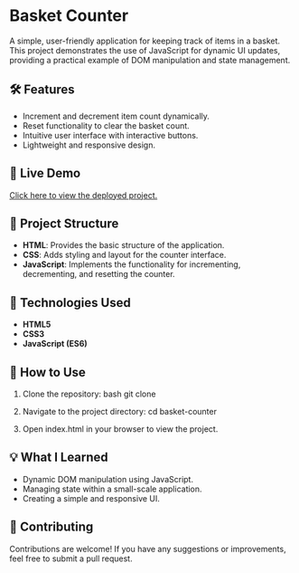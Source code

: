# Basket Counter

A simple, user-friendly application for keeping track of items in a basket. This project demonstrates the use of JavaScript for dynamic UI updates, providing a practical example of DOM manipulation and state management.


## 🛠 Features

- Increment and decrement item count dynamically.
- Reset functionality to clear the basket count.
- Intuitive user interface with interactive buttons.
- Lightweight and responsive design.


## 🚀 Live Demo

[Click here to view the deployed project.](https://counter-bskt.netlify.app/)


## 📂 Project Structure

- **HTML**: Provides the basic structure of the application.
- **CSS**: Adds styling and layout for the counter interface.
- **JavaScript**: Implements the functionality for incrementing, decrementing, and resetting the counter.


## 🧰 Technologies Used

- **HTML5**
- **CSS3**
- **JavaScript (ES6)**


## 📜 How to Use

1. Clone the repository:
    bash
    git clone <repository-url>

2. Navigate to the project directory:
    cd basket-counter

3. Open index.html in your browser to view the project.


## 💡 What I Learned

- Dynamic DOM manipulation using JavaScript.
- Managing state within a small-scale application.
- Creating a simple and responsive UI.


## 🤝 Contributing

Contributions are welcome! If you have any suggestions or improvements, feel free to submit a pull request.